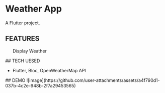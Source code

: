 # Weather App

A Flutter project.

## FEATURES
<ul>
  Display Weather
</ul>
## TECH UESED
<ul>
  <li>
    Flutter, Bloc, OpenWeatherMap API
  </li>
</ul>
## DEMO
![image](https://github.com/user-attachments/assets/a4f790d1-037b-4c2e-948b-2f7a29453565)



